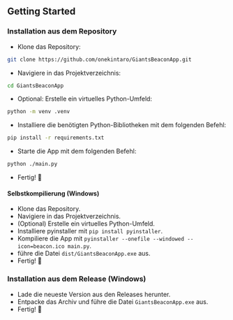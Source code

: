 ## Getting Started
### Installation aus dem Repository

- Klone das Repository:
```bash
git clone https://github.com/onekintaro/GiantsBeaconApp.git
```

- Navigiere in das Projektverzeichnis:
```bash
cd GiantsBeaconApp
```

- Optional: Erstelle ein virtuelles Python-Umfeld:
```bash
python -m venv .venv
```

- Installiere die benötigten Python-Bibliotheken mit dem folgenden Befehl:
```bash
pip install -r requirements.txt
```

- Starte die App mit dem folgenden Befehl:
```bash
python ./main.py
```
- Fertig! 🎉

#### Selbstkompilierung (Windows)
- Klone das Repository.
- Navigiere in das Projektverzeichnis.
- (Optional) Erstelle ein virtuelles Python-Umfeld.
- Installiere pyinstaller mit `pip install pyinstaller`.
- Kompiliere die App mit `pyinstaller --onefile --windowed --icon=beacon.ico main.py`.
- führe die Datei `dist/GiantsBeaconApp.exe` aus.
- Fertig! 🎉

### Installation aus dem Release (Windows)
- Lade die neueste Version aus den Releases herunter.
- Entpacke das Archiv und führe die Datei `GiantsBeaconApp.exe` aus.
- Fertig! 🎉